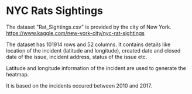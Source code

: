 # NYC Rats Sightings

The dataset "Rat_Sightings.csv" is provided by the city of New York. 
https://www.kaggle.com/new-york-city/nyc-rat-sightings

The dataset has 101914 rows and 52 columns. It contains details like location of the incident (latitude and longitude), 
created date and closed date of the issue, incident address, status of the issue etc. 

Latitude and longitude information of the incident are used to generate the heatmap. 

It is based on the incidents occured between 2010 and 2017.

